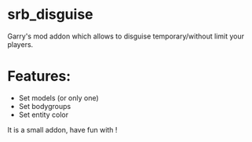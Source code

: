 # srb_disguise

Garry's mod addon which allows to disguise temporary/without limit your players.

# Features:

- Set models (or only one)
- Set bodygroups
- Set entity color

It is a small addon, have fun with !
